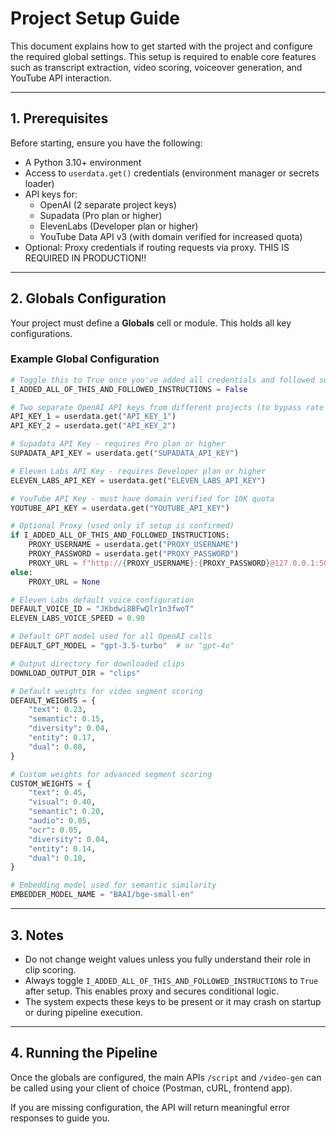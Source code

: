 # Project Setup Guide

This document explains how to get started with the project and configure the required global settings. This setup is required to enable core features such as transcript extraction, video scoring, voiceover generation, and YouTube API interaction.

---

## 1. Prerequisites

Before starting, ensure you have the following:

- A Python 3.10+ environment
- Access to `userdata.get()` credentials (environment manager or secrets loader)
- API keys for:
  - OpenAI (2 separate project keys)
  - Supadata (Pro plan or higher)
  - ElevenLabs (Developer plan or higher)
  - YouTube Data API v3 (with domain verified for increased quota)
- Optional: Proxy credentials if routing requests via proxy. THIS IS REQUIRED IN PRODUCTION!!

---

## 2. Globals Configuration

Your project must define a **Globals** cell or module. This holds all key configurations.

### Example Global Configuration

```python
# Toggle this to True once you've added all credentials and followed setup
I_ADDED_ALL_OF_THIS_AND_FOLLOWED_INSTRUCTIONS = False

# Two separate OpenAI API keys from different projects (to bypass rate limit)
API_KEY_1 = userdata.get("API_KEY_1")
API_KEY_2 = userdata.get("API_KEY_2")

# Supadata API Key - requires Pro plan or higher
SUPADATA_API_KEY = userdata.get("SUPADATA_API_KEY")

# Eleven Labs API Key - requires Developer plan or higher
ELEVEN_LABS_API_KEY = userdata.get("ELEVEN_LABS_API_KEY")

# YouTube API Key - must have domain verified for 10K quota
YOUTUBE_API_KEY = userdata.get("YOUTUBE_API_KEY")

# Optional Proxy (used only if setup is confirmed)
if I_ADDED_ALL_OF_THIS_AND_FOLLOWED_INSTRUCTIONS:
    PROXY_USERNAME = userdata.get("PROXY_USERNAME")
    PROXY_PASSWORD = userdata.get("PROXY_PASSWORD")
    PROXY_URL = f"http://{PROXY_USERNAME}:{PROXY_PASSWORD}@127.0.0.1:5000"
else:
    PROXY_URL = None

# Eleven Labs default voice configuration
DEFAULT_VOICE_ID = "JKbdwi8BFwQlr1n3fwoT"
ELEVEN_LABS_VOICE_SPEED = 0.90

# Default GPT model used for all OpenAI calls
DEFAULT_GPT_MODEL = "gpt-3.5-turbo"  # or "gpt-4o"

# Output directory for downloaded clips
DOWNLOAD_OUTPUT_DIR = "clips"

# Default weights for video segment scoring
DEFAULT_WEIGHTS = {
    "text": 0.23,
    "semantic": 0.15,
    "diversity": 0.04,
    "entity": 0.17,
    "dual": 0.08,
}

# Custom weights for advanced segment scoring
CUSTOM_WEIGHTS = {
    "text": 0.45,
    "visual": 0.40,
    "semantic": 0.20,
    "audio": 0.05,
    "ocr": 0.05,
    "diversity": 0.04,
    "entity": 0.14,
    "dual": 0.10,
}

# Embedding model used for semantic similarity
EMBEDDER_MODEL_NAME = "BAAI/bge-small-en"
```

---

## 3. Notes

- Do not change weight values unless you fully understand their role in clip scoring.
- Always toggle `I_ADDED_ALL_OF_THIS_AND_FOLLOWED_INSTRUCTIONS` to `True` after setup. This enables proxy and secures conditional logic.
- The system expects these keys to be present or it may crash on startup or during pipeline execution.

---

## 4. Running the Pipeline

Once the globals are configured, the main APIs `/script` and `/video-gen` can be called using your client of choice (Postman, cURL, frontend app).

If you are missing configuration, the API will return meaningful error responses to guide you.
